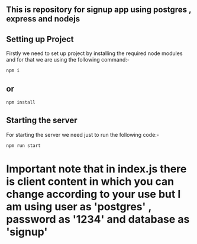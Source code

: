 ## This is repository for signup app using postgres , express and nodejs
## Setting up Project
Firstly we need to set up project by installing the required node modules and for that we are using the following command:-
```
npm i
```
## or
```
npm install
```
## Starting the server 
For starting the server we need just to run the following code:-
```
npm run start
```

# Important note that in index.js there is client content in which you can change according to your use but I am using user as 'postgres' , password as '1234' and database as 'signup'